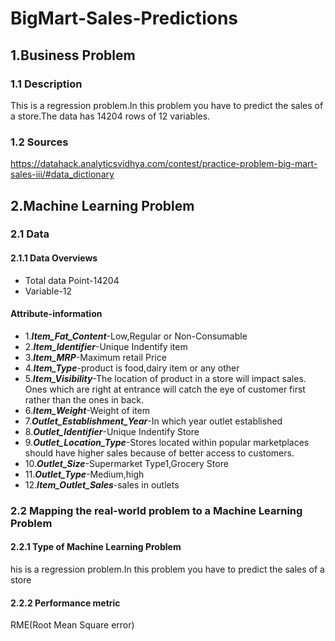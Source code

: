 # BigMart-Sales-Predictions
## 1.Business Problem
### 1.1 Description
This is a regression problem.In this problem you have to predict the sales of a store.The data has 14204 rows of 12 variables.

### 1.2 Sources
https://datahack.analyticsvidhya.com/contest/practice-problem-big-mart-sales-iii/#data_dictionary

## 2.Machine Learning Problem

### 2.1 Data
#### 2.1.1 Data Overviews

* Total data Point-14204</br>
* Variable-12</br>

#### Attribute-information
* 1.<b><i>Item_Fat_Content</i></b>-Low,Regular or Non-Consumable<br>
* 2.<b><i>Item_Identifier</i></b>-Unique Indentify item<br>
* 3.<b><i>Item_MRP</i></b>-Maximum retail Price<br>
* 4.<b><i>Item_Type</i></b>-product is food,dairy item or any other<br>
* 5.<b><i>Item_Visibility</i></b>-The location of product in a store will impact sales. Ones which are right at entrance will catch the eye of customer first rather than the ones in back.<br>
* 6.<b><i>Item_Weight</i></b>-Weight of item<br>
* 7.<b><i>Outlet_Establishment_Year</i></b>-In which year outlet established<br>
* 8.<b><i>Outlet_Identifier</i></b>-Unique Indentify Store<br>
* 9.<b><i>Outlet_Location_Type</i></b>-Stores located within popular marketplaces should have higher sales because of better access to customers.<br>
* 10.<b><i>Outlet_Size</i></b>-Supermarket Type1,Grocery Store<br>
* 11.<b><i>Outlet_Type</i></b>-Medium,high<br>
* 12.<b><i>Item_Outlet_Sales</i></b>-sales in outlets<br>

### 2.2 Mapping the real-world problem to a Machine Learning Problem
#### 2.2.1 Type of Machine Learning Problem
his is a regression problem.In this problem you have to predict the sales of a store
#### 2.2.2 Performance metric
RME(Root Mean Square error)

